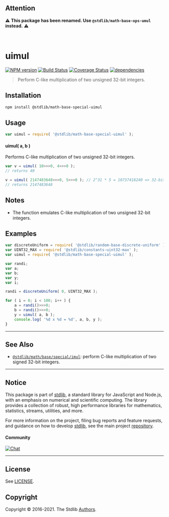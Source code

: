 ## Attention

:warning: **This package has been renamed. Use `@stdlib/math-base-ops-umul` instead.** :warning:

<br>


<!--

@license Apache-2.0

Copyright (c) 2018 The Stdlib Authors.

Licensed under the Apache License, Version 2.0 (the "License");
you may not use this file except in compliance with the License.
You may obtain a copy of the License at

   http://www.apache.org/licenses/LICENSE-2.0

Unless required by applicable law or agreed to in writing, software
distributed under the License is distributed on an "AS IS" BASIS,
WITHOUT WARRANTIES OR CONDITIONS OF ANY KIND, either express or implied.
See the License for the specific language governing permissions and
limitations under the License.

-->

# uimul

[![NPM version][npm-image]][npm-url] [![Build Status][test-image]][test-url] [![Coverage Status][coverage-image]][coverage-url] [![dependencies][dependencies-image]][dependencies-url]

> Perform C-like multiplication of two unsigned 32-bit integers.

<section class="intro">

</section>

<!-- /.intro -->

<section class="installation">

## Installation

```bash
npm install @stdlib/math-base-special-uimul
```

</section>

<section class="usage">

## Usage

```javascript
var uimul = require( '@stdlib/math-base-special-uimul' );
```

#### uimul( a, b )

Performs C-like multiplication of two unsigned 32-bit integers.

```javascript
var v = uimul( 10>>>0, 4>>>0 );
// returns 40

v = uimul( 2147483648>>>0, 5>>>0 ); // 2^31 * 5 = 10737418240 => 32-bit integer overflow
// returns 2147483648
```

</section>

<!-- /.usage -->

<!-- Package usage notes. Make sure to keep an empty line after the `section` element and another before the `/section` close. -->

<section class="notes">

## Notes

-   The function emulates C-like multiplication of two unsigned 32-bit integers.

</section>

<!-- /.notes -->

<section class="examples">

## Examples

<!-- eslint no-undef: "error" -->

```javascript
var discreteUniform = require( '@stdlib/random-base-discrete-uniform' ).factory;
var UINT32_MAX = require( '@stdlib/constants-uint32-max' );
var uimul = require( '@stdlib/math-base-special-uimul' );

var randi;
var a;
var b;
var y;
var i;

randi = discreteUniform( 0, UINT32_MAX );

for ( i = 0; i < 100; i++ ) {
    a = randi()>>>0;
    b = randi()>>>0;
    y = uimul( a, b );
    console.log( '%d x %d = %d', a, b, y );
}
```

</section>

<!-- /.examples -->

<!-- Section for related `stdlib` packages. Do not manually edit this section, as it is automatically populated. -->

<section class="related">

* * *

## See Also

-   <span class="package-name">[`@stdlib/math/base/special/imul`][@stdlib/math/base/special/imul]</span><span class="delimiter">: </span><span class="description">perform C-like multiplication of two signed 32-bit integers.</span>

</section>

<!-- /.related -->

<!-- Section for all links. Make sure to keep an empty line after the `section` element and another before the `/section` close. -->


<section class="main-repo" >

* * *

## Notice

This package is part of [stdlib][stdlib], a standard library for JavaScript and Node.js, with an emphasis on numerical and scientific computing. The library provides a collection of robust, high performance libraries for mathematics, statistics, streams, utilities, and more.

For more information on the project, filing bug reports and feature requests, and guidance on how to develop [stdlib][stdlib], see the main project [repository][stdlib].

#### Community

[![Chat][chat-image]][chat-url]

---

## License

See [LICENSE][stdlib-license].


## Copyright

Copyright &copy; 2016-2021. The Stdlib [Authors][stdlib-authors].

</section>

<!-- /.stdlib -->

<!-- Section for all links. Make sure to keep an empty line after the `section` element and another before the `/section` close. -->

<section class="links">

[npm-image]: http://img.shields.io/npm/v/@stdlib/math-base-special-uimul.svg
[npm-url]: https://npmjs.org/package/@stdlib/math-base-special-uimul

[test-image]: https://github.com/stdlib-js/math-base-special-uimul/actions/workflows/test.yml/badge.svg
[test-url]: https://github.com/stdlib-js/math-base-special-uimul/actions/workflows/test.yml

[coverage-image]: https://img.shields.io/codecov/c/github/stdlib-js/math-base-special-uimul/main.svg
[coverage-url]: https://codecov.io/github/stdlib-js/math-base-special-uimul?branch=main

[dependencies-image]: https://img.shields.io/david/stdlib-js/math-base-special-uimul.svg
[dependencies-url]: https://david-dm.org/stdlib-js/math-base-special-uimul/main

[chat-image]: https://img.shields.io/gitter/room/stdlib-js/stdlib.svg
[chat-url]: https://gitter.im/stdlib-js/stdlib/

[stdlib]: https://github.com/stdlib-js/stdlib

[stdlib-authors]: https://github.com/stdlib-js/stdlib/graphs/contributors

[stdlib-license]: https://raw.githubusercontent.com/stdlib-js/math-base-special-uimul/main/LICENSE

<!-- <related-links> -->

[@stdlib/math/base/special/imul]: https://github.com/stdlib-js/math-base-special-imul

<!-- </related-links> -->

</section>

<!-- /.links -->

